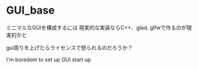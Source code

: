 # GUI_base

ミニマルなGUIを構成するには
現実的な実装ならC++、glad, glfwで作るのが現実的かと
<p>
gui周りを上げたらライセンスで怒られるのだろうか？
<p>
I'm boredom to set up GUI start up
